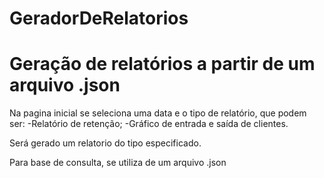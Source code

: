 # GeradorDeRelatorios
# Geração de relatórios a partir de um arquivo .json

Na pagina inicial se seleciona uma data e o tipo de relatório, que podem ser:
-Relatório de retenção;
-Gráfico de entrada e saída de clientes.

Será gerado um relatorio do tipo especificado.

Para base de consulta, se utiliza de um arquivo .json

